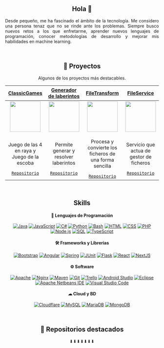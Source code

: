  
<h2 align="center">Hola 👋</h2>

<p align="justify">Desde pequeño, me ha fascinado el ámbito de la tecnología. Me considero una persona tenaz que no se rinde ante los problemas. Siempre busco nuevos retos a los que enfretarme, aprender nuevos lenguajes de programación, conocer metodologías de desarrollo y mejorar mis habilidades en machine learning.</p>

<br/>

<h2 align="center">🚀 Proyectos</h2>
<p align="center">Algunos de los proyectos más destacables.</p>

| <a href="https://github.com/molinem/tyweb2023" target="_blank">**ClassicGames**</a> | <a href="https://github.com/molinem/SI_LAB_C1_9" target="_blank">**Generador de laberintos**</a> | <a href="https://github.com/molinem/ProyectoMultimedia" target="_blank">**FileTransform**</a> | <a href="https://github.com/molinem/ICEFLIX-FILESERVICE" target="_blank">**FileService**</a> |
| :---: | :---: | :---: | :---: |
<img align='center' src='https://github.com/molinem' width="100px"  height='100px'> | <img align='center' width="100px" src='https://github.com/molinem' height='100px'>  | <img align='center' src='https://github.com/molinem' width="100px" height='100px'> | <img align='center' src='https://github.com/molinem' width="100px" height='100px'> |
| <p>Juego de las 4 en raya y </br> Juego de la escoba</p> <a href="https://github.com/molinem/tyweb2023" target="_blank">`Repositorio`</a> | <p>Permite generar y </br> resolver laberintos</p> <a href="https://github.com/molinem/SI_LAB_C1_9" target="_blank">`Repositorio`</a> | <p>Procesa y convierte los </br>ficheros de una forma sencilla</p> <a href="https://github.com/molinem/ProyectoMultimedia" target="_blank">`Repositorio`</a> | <p>Servicio que actua de </br> gestor de ficheros</p> <a href="https://github.com/molinem/ICEFLIX-FILESERVICE" target="_blank">`Repositorio`</a> |
<br/>

<h2 align="center">Skills</h2>
<h4 align="center">🧬 Lenguajes de Programación</h4>

<p align="center">
 <a href="#"><img alt="Java" src="https://custom-icon-badges.demolab.com/badge/Java-007396.svg?logo=java&logoColor=white"></a>
 <a href="#"><img alt="JavaScript" src="https://img.shields.io/badge/JavaScript-F7DF1E.svg?logo=javascript&logoColor=black"></a>
 <a href="#"><img alt="C#" src="https://custom-icon-badges.demolab.com/badge/C%23-68217A.svg?logo=cs2&logoColor=white"></a>
 <a href="#"><img alt="Python" src="https://img.shields.io/badge/Python-14354C.svg?logo=python&logoColor=white"></a>
 <a href="#"><img alt="Bash" src="https://img.shields.io/badge/Bash-121011.svg?logo=gnu-bash&logoColor=white"></a>
 <a href="#"><img alt="HTML" src="https://img.shields.io/badge/HTML-E34F26.svg?logo=html5&logoColor=white"></a>
 <a href="#"><img alt="CSS" src="https://img.shields.io/badge/CSS-1572B6.svg?logo=css3&logoColor=white"></a>
 <a href="#"><img alt="PHP" src="https://img.shields.io/badge/Php-777BB4.svg?logo=php&logoColor=white"></a>
 <a href="#"><img alt="Node.js" src="https://img.shields.io/badge/Node.js-43853D.svg?logo=node.js&logoColor=white"></a>
 <a href="#"><img alt="SQL" src="https://custom-icon-badges.demolab.com/badge/SQL-025E8C.svg?logo=database&logoColor=white"></a>
 <a href="#"><img alt="TypeScript" src="https://img.shields.io/badge/TypeScript-007ACC.svg?logo=typescript&logoColor=white"></a>
</p>

<h4 align="center">🛠 Frameworks y Librerias</h4>

<p align="center">
 <a href="#"><img alt="Bootstrap" src="https://img.shields.io/badge/Bootstrap-7952B3.svg?logo=bootstrap&logoColor=white"></a>
 <a href="#"><img alt="Angular" src="https://img.shields.io/badge/Angular-0F0F11.svg?logo=angular&logoColor=white"></a>
 <a href="#"><img alt="Spring" src="https://img.shields.io/badge/Spring-6DB33F.svg?logo=spring&logoColor=white"></a>
 <a href="#"><img alt="JUnit" src="https://custom-icon-badges.demolab.com/badge/JUnit-25A162.svg?logo=check-circle&logoColor=white"></a>
 <a href="#"><img alt="Flask" src="https://img.shields.io/badge/Flask-000000.svg?logo=flask&logoColor=white"></a>
 <a href="#"><img alt="React" src="https://img.shields.io/badge/React-61DAFB.svg?logo=react&logoColor=black"></a>
 <a href="#"><img alt="NextJS" src="https://img.shields.io/badge/NextJS-000000.svg?logo=nextdotjs&logoColor=white"></a>
</p>
 
<h4 align="center">⚙ Software</h4>

<p align="center">
 <a href="#"><img alt="Apache" src="https://img.shields.io/badge/Apache-D22128.svg?logo=apache&logoColor=white"></a>
 <a href="#"><img alt="Nginx" src="https://img.shields.io/badge/Nginx-009639.svg?logo=nginx&logoColor=white"></a>
 <a href="#"><img alt="Maven" src="https://img.shields.io/badge/Apache_Maven-C71A36.svg?logo=apache-maven&logoColor=white"></a>
 <a href="#"><img alt="Git" src="https://img.shields.io/badge/Git-F05033.svg?logo=git&logoColor=white"></a>
 <a href="#"><img alt="Trello" src="https://img.shields.io/badge/Trello-0052CC.svg?logo=trello&logoColor=white"></a>
 <a href="#"><img alt="Android Studio" src="https://img.shields.io/badge/Android%20Studio-3DDC84.svg?logo=Android%20Studio&logoColor=white"></a>
 <a href="#"><img alt="Eclipse" src="https://img.shields.io/badge/Eclipse-2C2255.svg?logo=eclipse&logoColor=white"></a>
 <a href="#"><img alt="Apache Netbeans IDE" src="https://img.shields.io/badge/Apache%20Netbeans%20IDE-1B6AC6.svg?logo=Apache%20Netbeans%20Ide&logoColor=white"></a>
 <a href="#"><img alt="Visual Studio Code" src="https://img.shields.io/badge/Visual%20Studio%20Code-0078d7.svg?logo=visual-studio-code&logoColor=white"></a>
</p>

<h4 align="center">☁ Cloud y BD</h4>
<p align="center">
 <a href="#"><img alt="Cloudflare" src="https://img.shields.io/badge/Cloudflare-F38020.svg?logo=cloudflare&logoColor=white"></a>
 <a href="#"><img alt="MySQL" src="https://img.shields.io/badge/MySQL-00f.svg?logo=mysql&logoColor=white"></a>
 <a href="#"><img alt="MariaDB" src="https://img.shields.io/badge/MariaDB-003545.svg?logo=mariadb&logoColor=white"></a>
 <a href="#"><img alt="MongoDB" src="https://img.shields.io/badge/MongoDB-47A248.svg?logo=mongodb&logoColor=white"></a>
</p>
<br/>

<h2 align="center">📍 Repositorios destacados</h2>
<p align="center">⬇⬇⬇⬇⬇⬇⬇</p>
